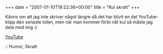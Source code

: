 +++
date = "2007-01-10T18:22:36+00:00"
title = "Kul skratt"
+++

Känns om att jag inte skriver något längre då det har blivit en del YouTube-klipp den senaste tiden, men när man kommer förbi nåt kul så måste jag dela med mig :) 

  
[YouTube][1]

:: Humor, Skratt

<small></small>

 [1]: http://www.youtube.com/watch?v=Z4Y4keqTV6w
